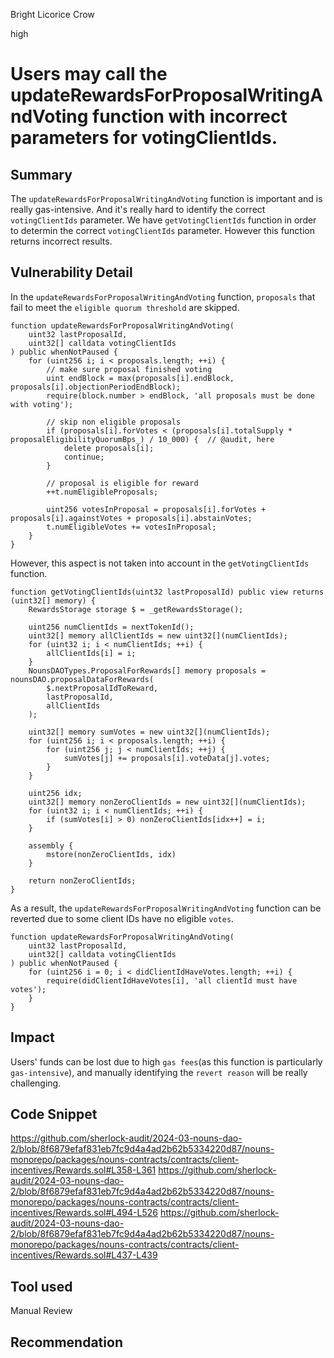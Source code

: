 Bright Licorice Crow

high

# Users may call the updateRewardsForProposalWritingAndVoting function with incorrect parameters for votingClientIds.

## Summary
The `updateRewardsForProposalWritingAndVoting` function is important and is really gas-intensive.
And it's really hard to identify the correct `votingClientIds` parameter.
We have `getVotingClientIds` function in order to determin the correct `votingClientIds` parameter.
However this function returns incorrect results.
## Vulnerability Detail
In the `updateRewardsForProposalWritingAndVoting` function, `proposals` that fail to meet the `eligible quorum threshold` are skipped.
```solidity
function updateRewardsForProposalWritingAndVoting(
    uint32 lastProposalId,
    uint32[] calldata votingClientIds
) public whenNotPaused {
    for (uint256 i; i < proposals.length; ++i) {
        // make sure proposal finished voting
        uint endBlock = max(proposals[i].endBlock, proposals[i].objectionPeriodEndBlock);
        require(block.number > endBlock, 'all proposals must be done with voting');

        // skip non eligible proposals
        if (proposals[i].forVotes < (proposals[i].totalSupply * proposalEligibilityQuorumBps_) / 10_000) {  // @audit, here
            delete proposals[i];
            continue;
        }

        // proposal is eligible for reward
        ++t.numEligibleProposals;

        uint256 votesInProposal = proposals[i].forVotes + proposals[i].againstVotes + proposals[i].abstainVotes;
        t.numEligibleVotes += votesInProposal;
    }
}
```
However, this aspect is not taken into account in the `getVotingClientIds` function.
```solidity
function getVotingClientIds(uint32 lastProposalId) public view returns (uint32[] memory) {
    RewardsStorage storage $ = _getRewardsStorage();

    uint256 numClientIds = nextTokenId();
    uint32[] memory allClientIds = new uint32[](numClientIds);
    for (uint32 i; i < numClientIds; ++i) {
        allClientIds[i] = i;
    }
    NounsDAOTypes.ProposalForRewards[] memory proposals = nounsDAO.proposalDataForRewards(
        $.nextProposalIdToReward,
        lastProposalId,
        allClientIds
    );

    uint32[] memory sumVotes = new uint32[](numClientIds);
    for (uint256 i; i < proposals.length; ++i) {
        for (uint256 j; j < numClientIds; ++j) {
            sumVotes[j] += proposals[i].voteData[j].votes;
        }
    }

    uint256 idx;
    uint32[] memory nonZeroClientIds = new uint32[](numClientIds);
    for (uint32 i; i < numClientIds; ++i) {
        if (sumVotes[i] > 0) nonZeroClientIds[idx++] = i;
    }

    assembly {
        mstore(nonZeroClientIds, idx)
    }

    return nonZeroClientIds;
}
```
As a result, the `updateRewardsForProposalWritingAndVoting` function can be reverted due to some client IDs have no eligible `votes`.
```solidity
function updateRewardsForProposalWritingAndVoting(
    uint32 lastProposalId,
    uint32[] calldata votingClientIds
) public whenNotPaused {
    for (uint256 i = 0; i < didClientIdHaveVotes.length; ++i) {
        require(didClientIdHaveVotes[i], 'all clientId must have votes');
    }
}
```
## Impact
Users' funds can be lost due to high `gas fees`(as this function is particularly `gas-intensive`), and manually identifying the `revert reason`  will be really challenging.
## Code Snippet
https://github.com/sherlock-audit/2024-03-nouns-dao-2/blob/8f6879efaf831eb7fc9d4a4ad2b62b5334220d87/nouns-monorepo/packages/nouns-contracts/contracts/client-incentives/Rewards.sol#L358-L361
https://github.com/sherlock-audit/2024-03-nouns-dao-2/blob/8f6879efaf831eb7fc9d4a4ad2b62b5334220d87/nouns-monorepo/packages/nouns-contracts/contracts/client-incentives/Rewards.sol#L494-L526
https://github.com/sherlock-audit/2024-03-nouns-dao-2/blob/8f6879efaf831eb7fc9d4a4ad2b62b5334220d87/nouns-monorepo/packages/nouns-contracts/contracts/client-incentives/Rewards.sol#L437-L439
## Tool used

Manual Review

## Recommendation
